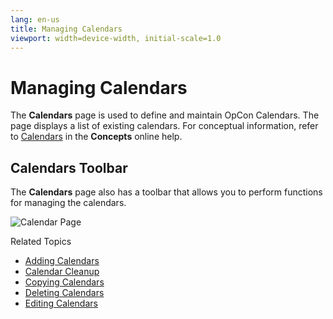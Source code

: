 ```yaml
---
lang: en-us
title: Managing Calendars
viewport: width=device-width, initial-scale=1.0
---
```


# Managing Calendars

The **Calendars** page is used to define and maintain OpCon Calendars. The page displays a list of existing calendars. For conceptual information, refer to
[Calendars](../../../../../objects/calendars.md) in the **Concepts** online help.

## Calendars Toolbar

The **Calendars** page also has a toolbar that allows you to perform
functions for managing the calendars.

![Calendar Page](../../../../../Resources/Images/SM/Library/Calendars/calendars.png "Calendar Page")

Related Topics

- [Adding Calendars](Adding-Calendars.md)
- [Calendar Cleanup](Calendar-Cleanup.md)
- [Copying Calendars](Copying-Calendars.md)
- [Deleting Calendars](Deleting-Calendars.md)
- [Editing Calendars](Editing-Calendars.md)
